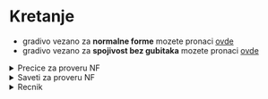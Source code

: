 # Kretanje
  - gradivo vezano za **normalne forme** mozete pronaci [ovde](https://github.com/FTN-E2-materials/BazePodataka2/blob/main/baze2%5B20-21%5D/vezbe/v3/normalne-forme.md)
  - gradivo vezano za **spojivost bez gubitaka** mozete pronaci [ovde](https://github.com/FTN-E2-materials/BazePodataka2/blob/main/baze2%5B20-21%5D/vezbe/v3/spojivost-bez-gubitaka.md)


<details>
  <summary> Precice za proveru NF </summary>
  
## Precice 

- ako sr nema **neprimarnih** obelezja, ona je sigurno barem u **3NF**
- ako u sr **ne postoje funkcionalne zavisnosti**, ona je sigurno barem u **3NF**
- cim svaki **kljuc** ima **jedno obelezje**, sr je sigurno barem u **2NF**
  
</details>


<details>
  <summary> Saveti za proveru NF</summary>
  
## Saveti
  - **prvo proveriti BCNF** jer ako je on zadovoljen, **SR je u BCNF**
  - **potom proveriti 2NF** jer ako on ne vazi, **SR je u 1NF**
  - na **kraju proveravati 3NF** jer za potvrdu netranzitivnosti, moramo proci kroz svako neprimarno obelezje i to pokazati
  
</details>


<details>
  <summary> Recnik </summary>
  
### Recnik
  
  - **SR**: sema relacije
  - **FZ**: funkcionalna zavisnost
  - **NF**: normalna forma
  
</details>
  
  


